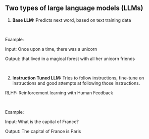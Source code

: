 ## **Two types of large language models (LLMs)**

1) **Base LLM:** Predicts next word, based on text training data

</br>

Example:

Input: Once upon a time, there was a unicorn

Output: that lived in a magical forest with all her unicorn friends

</br>

2) **Instruction Tuned LLM:** Tries to follow instructions, fine-tune on instructions and good attempts at following those instructions.

RLHF: Reinforcement learning with Human Feedback 

</br>

Example:

Input: What is the capital of France?

Output: The capital of France is Paris

